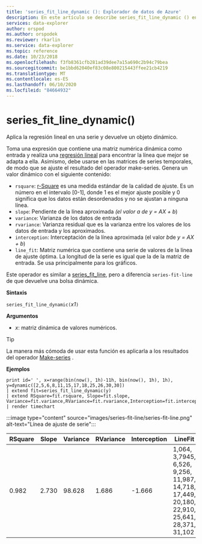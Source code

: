 ```yaml
---
title: 'series_fit_line_dynamic (): Explorador de datos de Azure'
description: En este artículo se describe series_fit_line_dynamic () en Azure Explorador de datos.
services: data-explorer
author: orspod
ms.author: orspodek
ms.reviewer: rkarlin
ms.service: data-explorer
ms.topic: reference
ms.date: 10/23/2018
ms.openlocfilehash: f3fb8361cfb281ad39dee7a15a690c2b94c79bea
ms.sourcegitcommit: be1bbd62040ef83c08e800215443ffee21cb4219
ms.translationtype: MT
ms.contentlocale: es-ES
ms.lasthandoff: 06/10/2020
ms.locfileid: "84664932"
---
```

# <a name="series_fit_line_dynamic"></a>series_fit_line_dynamic()

Aplica la regresión lineal en una serie y devuelve un objeto dinámico.  

Toma una expresión que contiene una matriz numérica dinámica como entrada y realiza una [regresión lineal](https://en.wikipedia.org/wiki/Line_fitting) para encontrar la línea que mejor se adapta a ella. Asimismo, debe usarse en las matrices de series temporales, de modo que se ajuste el resultado del operador make-series. Genera un valor dinámico con el siguiente contenido:
* `rsquare`: [r-Square](https://en.wikipedia.org/wiki/Coefficient_of_determination) es una medida estándar de la calidad de ajuste. Es un número en el intervalo [0-1], donde 1 es el mejor ajuste posible y 0 significa que los datos están desordenados y no se ajustan a ninguna línea.
* `slope`: Pendiente de la línea aproximada *(el valor a de* *y = AX + b*)
* `variance`: Varianza de los datos de entrada
* `rvariance`: Varianza residual que es la varianza entre los valores de los datos de entrada y los aproximados.
* `interception`: Interceptación de la línea aproximada (el valor *b*de *y = AX + b*)
* `line_fit`: Matriz numérica que contiene una serie de valores de la línea de ajuste óptima. La longitud de la serie es igual que la de la matriz de entrada. Se usa principalmente para los gráficos.

Este operador es similar a [series_fit_line](series-fit-linefunction.md), pero a diferencia `series-fit-line` de que devuelve una bolsa dinámica.

**Sintaxis**

`series_fit_line_dynamic(`*x1*`)`

**Argumentos**

* *x*: matriz dinámica de valores numéricos.

> [!TIP]
> La manera más cómoda de usar esta función es aplicarla a los resultados del operador [Make-series](make-seriesoperator.md) .

**Ejemplos**

<!-- csl: https://help.kusto.windows.net:443/Samples -->
```kusto
print id=' ', x=range(bin(now(), 1h)-11h, bin(now(), 1h), 1h), y=dynamic([2,5,6,8,11,15,17,18,25,26,30,30])
| extend fit=series_fit_line_dynamic(y)
| extend RSquare=fit.rsquare, Slope=fit.slope, Variance=fit.variance,RVariance=fit.rvariance,Interception=fit.interception,LineFit=fit.line_fit
| render timechart
```
 
:::image type="content" source="images/series-fit-line/series-fit-line.png" alt-text="Línea de ajuste de serie":::

| RSquare | Slope | Variance | RVariance | Interception | LineFit                                                                                     |
|---------|-------|----------|-----------|--------------|---------------------------------------------------------------------------------------------|
| 0.982   | 2.730 | 98.628   | 1.686     | -1.666       | 1,064, 3,7945, 6,526, 9,256, 11,987, 14,718, 17,449, 20,180, 22,910, 25,641, 28,371, 31,102 |
 
